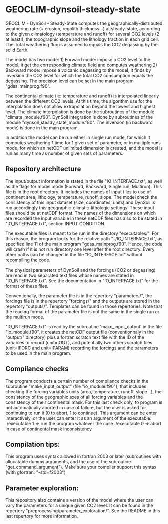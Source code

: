# GEOCLIM-dynsoil-steady-state

GEOCLIM - DynSoil - Steady-State computes the geographically-distributed weathering rate (+ erosion, regolith thickness...) at steady-state, according to the given climatology (temperature and runoff) for several CO2 levels (2 at least!), the topographic slope and the lithology fraction in each grid cell.
The Total weathering flux is assumed to equals the CO2 degassing by the solid Earth.

The model has two mode:
	1) Forward mode: impose a CO2 level to the model, it get the corresponding climate field and computes weathering
	2) Backward mode: impose a volcanic degassing to the model, it finds by inversion the CO2 level for which the total CO2 consumption equals the degassing. The precision level can be set in the main program "gdss_mainprog.f90".

The continental climate (ie: temperature and runoff) is interpolated linearly between the different CO2 levels. At this time, the algorithm use for the interpolation does not allow extrapolation beyond the lowest and highest level.
The climate interpolation is done by the subroutines of the module "climate_module.f90". DynSoil integration is done by subroutines of the module "dynsoil_steady_state_module.f90". The inversion (in backward mode) is done in the main program.

In addition the model can be run either in single run mode, for which it computes weathering 1 time for 1 given set of parameter, or in multiple runs mode, for which an netCDF unlimited dimension is created, and the model is run as many time as number of given sets of parameters.

## Repository architecture
The input/output information is stated in the file "IO_INTERFACE.txt", as well as the flags for model mode (Forward, Backward, Single run, Multirun). This file is in the root directory.
It includes the names of input files to use of continent area, lithology, temperature, runoff, slope. The model check the consistency of this input dataset (size, coordinates, units) and DynSoil is run accordingly this geographic-climatic-lithologic settings.
These input files should be at netCDF format. The names of the dimensions on which are recorded the input variable in these netCDF files has also to be stated in "IO_INTERFACE.txt", section INPUT CONDITION.

The executable files is meant to be run in the directory "executables/". For this reason, the program looks for the relative path "../IO_INTERFACE.txt", as specified line 11 of the main program "gdss_mainprog.f90". Hence, the code will crash if it is not run directory one level after the root directory. Every other paths can be changed in the file "IO_INTERFACE.txt" without recompiling the code.

The physical parameters of DynSoil and the forcings (CO2 or degassing) are read in two separated text files whose names are stated in "IO_INTERFACE.txt". See the documentation in "IO_INTERFACE.txt" for the format of these files.

Conventionally, the parameter file is in the repertory "parameters/", the forcings file is in the repertory "forcings/" and the outputs are stored in the repertory "outputs/". Templates can be found in those repertories. Note that the reading format of the parameter file is not the same in the single run or the multirun mode.

"IO_INTERFACE.txt" is read by the subroutine 'make_input_output' in the file "io_module.f90", it creates the netCDF output file (conventionnaly in the "output/" directory) plus a fortran scratch text file with the ID of the variables to record (unit=IOUT), and potentially two others scratch files (unit=IFORC and unit=IPARAM) recording the forcings and the parameters to be used in the main program.

## Compilance checks
The program conducts a certain number of compliance checks in the subroutine "make_input_output" (file "io_module.f90"), that includes checking the forcing variables units (area, temperature, runoff, slope...), the consistency of the geographic axes of all forcing variables and the consistency of their continental mask. For this last check only, to program is not automatically aborted in case of failure, but the user is asked for continuing to run it (0 to abort, 1 to continue). This argument can be enter interactively, or the user can enter it as an argument of the executable:
./executable 1   => run the program whatever the case
./executable 0   => abort in case of continental mask inconsistency

## Compilation tips:
This program uses syntax allowed in fortran 2003 or later (subroutines with allocatable dummy arguments, and the use of the subroutine "get_command_argument"). Make sure your compiler support this syntax (with gfortran: "-std=f2003")

## Parameter exploration:
This repository also contains a version of the model where the user can vary the parameters for a unique given CO2 level. It can be found in the repertory "preprocessing/parameter_exploration/". See the README in this last repertory for more information.
